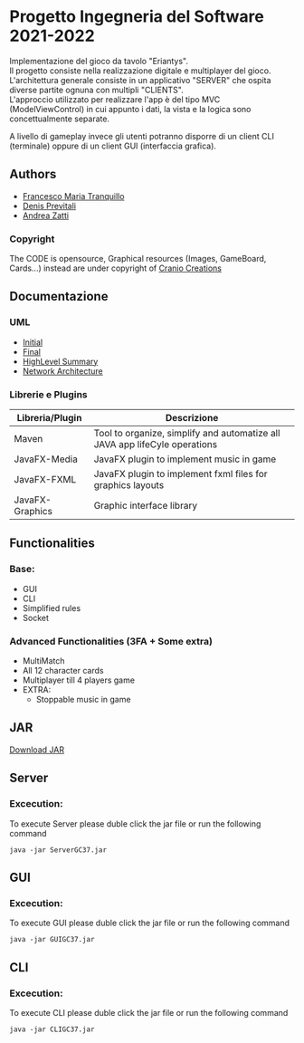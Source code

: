 # Progetto Ingegneria del Software 2021-2022

Implementazione del gioco da tavolo "Eriantys".\
Il progetto consiste nella realizzazione digitale e multiplayer del gioco.\
L'architettura generale consiste in un applicativo "SERVER" che ospita diverse partite ognuna con multipli "CLIENTS".\
L'approccio utilizzato per realizzare l'app è del tipo MVC (ModelViewControl) in cui appunto i dati, la vista e la logica sono concettualmente separate.

A livello di gameplay invece gli utenti potranno disporre di un client CLI (terminale) oppure di un client GUI (interfaccia grafica).

## Authors

* [Francesco Maria Tranquillo](https://github.com/FrancioT)
* [Denis Previtali](https://github.com/Denis-Previtali)
* [Andrea Zatti](https://github.com/ZattiAndrea)

### Copyright
The CODE is opensource, Graphical resources (Images, GameBoard, Cards...) instead are under copyright of  [Cranio Creations](http://www.craniocreations.it)

## Documentazione

### UML

* [Initial]()
* [Final]()
* [HighLevel Summary]()
* [Network Architecture]()

### Librerie e Plugins

| Libreria/Plugin  | Descrizione |
| -------------    | ------------- |
| Maven   | Tool to organize, simplify and automatize all JAVA app lifeCyle operations   |
| JavaFX-Media   | JavaFX plugin to implement music in game                             |
| JavaFX-FXML    | JavaFX plugin to implement fxml files for graphics layouts                         |
| JavaFX-Graphics  | Graphic interface library                                                                    | 

## Functionalities

### Base:
* GUI
* CLI
* Simplified rules 
* Socket
### Advanced Functionalities (3FA + Some extra)
* MultiMatch
* All 12 character cards 
* Multiplayer till 4 players game 
* EXTRA:
   * Stoppable music in game

## JAR 
[Download JAR]()
## Server
### Excecution:
To execute Server please duble click the jar file or run the following command
```
java -jar ServerGC37.jar 
```

## GUI
### Excecution:
To execute GUI please duble click the jar file or run the following command
```
java -jar GUIGC37.jar 
```

## CLI
### Excecution:
To execute CLI please duble click the jar file or run the following command
```
java -jar CLIGC37.jar 
```
